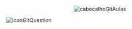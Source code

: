 <div align="center">

![cabecalhoGitAulas](https://github.com/user-attachments/assets/2adf0a8f-5906-4d5b-909a-4cfea1855c27)

</div>


![iconGitQuestion](https://github.com/user-attachments/assets/9f73cbfb-97a3-4655-80bb-8e923ebde72e)
